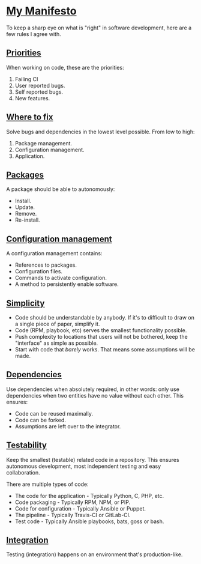 # [My Manifesto](#my-manifesto)

To keep a sharp eye on what is "right" in software development, here are a few rules I agree with.

## [Priorities](#priorities)
When working on code, these are the priorities:
1. Failing CI
2. User reported bugs.
3. Self reported bugs.
4. New features.

## [Where to fix](#where-to-fix)
Solve bugs and dependencies in the lowest level possible. From low to high:
1. Package management.
2. Configuration management.
3. Application.

## [Packages](#packages)
A package should be able to autonomously:
- Install.
- Update.
- Remove.
- Re-install.

## [Configuration management](#configuration-management)
A configuration management contains:
- References to packages.
- Configuration files.
- Commands to activate configuration.
- A method to persistently enable software.

## [Simplicity](#simplicity)
- Code should be understandable by anybody. If it's to difficult to draw on a single piece of paper, simplify it.
- Code (RPM, playbook, etc) serves the smallest functionality possible.
- Push complexity to locations that users will not be bothered, keep the "interface" as simple as possible.
- Start with code that *barely* works. That means some assumptions will be made.

## [Dependencies](#dependencies)
Use dependencies when absolutely required, in other words: only use dependencies when two entities have no value without each other. This ensures:
- Code can be reused maximally.
- Code can be forked.
- Assumptions are left over to the integrator.
 
## [Testability](#testability)
Keep the smallest (testable) related code in a repository. This ensures autonomous development, most independent testing and easy collaboration.
 
There are multiple types of code:
- The code for the application - Typically Python, C, PHP, etc.
- Code packaging - Typically RPM, NPM, or PIP.
- Code for configuration - Typically Ansible or Puppet.
- The pipeline - Typically Travis-CI or GitLab-CI.
- Test code - Typically Ansible playbooks, bats, goss or bash.

## [Integration](#integration)
Testing (integration) happens on an environment that's production-like.
